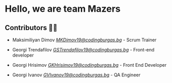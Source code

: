 # Hello, we are team Mazers

## Contributors 🐱‍💻

- Maksimiliyan Dimov *<MKDimov19@codingburgas.bg>* - Scrum Trainer

- Georgi Trendafilov *<GSTrendafilov19@codingburgas.bg>* - Front-end developer

- Georgi Hrisimov *<GKHrisimov19@codingburgas.bg>* - Front End Developer

- Georgi Ivanov *<GVIvanov19@codingburgas.bg>* - QA Engineer
